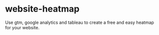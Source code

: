# website-heatmap
Use gtm, google analytics and tableau to create a free and easy heatmap for your website.
